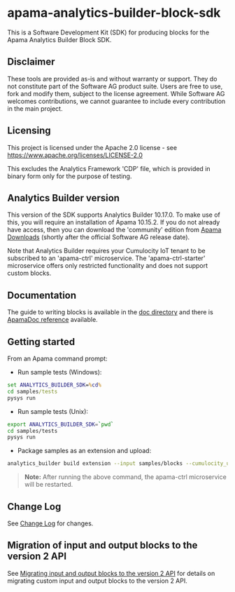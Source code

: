 # apama-analytics-builder-block-sdk

This is a Software Development Kit (SDK) for producing blocks for the Apama Analytics Builder Block SDK.

## Disclaimer

These tools are provided as-is and without warranty or support. They do not constitute part of the Software AG product suite. Users are free to use, fork and modify them, subject to the license agreement. While Software AG welcomes contributions, we cannot guarantee to include every contribution in the main project.

## Licensing

This project is licensed under the Apache 2.0 license - see <https://www.apache.org/licenses/LICENSE-2.0>

This excludes the Analytics Framework 'CDP' file, which is provided in binary form only for the purpose of testing.

## Analytics Builder version

This version of the SDK supports Analytics Builder 10.17.0.  To make use of this, you will require an installation of Apama 10.15.2. If you do not already have access, then you can download the 'community' edition from [Apama Downloads](https://apamacommunity.com/downloads) (shortly after the official Software AG release date).

Note that Analytics Builder requires your Cumulocity IoT tenant to be subscribed to an 'apama-ctrl' microservice.  The 'apama-ctrl-starter' microservice offers only restricted functionality and does not support custom blocks.

## Documentation

The guide to writing blocks is available in the [doc directory](doc/000-contents.md) and there is [ApamaDoc reference](https://softwareag.github.io/apama-analytics-builder-block-sdk/doc/apamadoc/index.html) available.

## Getting started

From an Apama command prompt:

* Run sample tests (Windows):
```bat
set ANALYTICS_BUILDER_SDK=%cd%
cd samples/tests
pysys run
```

* Run sample tests (Unix):

```bash
export ANALYTICS_BUILDER_SDK=`pwd`
cd samples/tests
pysys run
```

* Package samples as an extension and upload:

```bash
analytics_builder build extension --input samples/blocks --cumulocity_url <URL> --username <tenantID>/<username> --password <password> --name sample-blocks --restart
```
> **Note:** After running the above command, the apama-ctrl microservice will be restarted.

## Change Log

See [Change Log](CHANGELOG.md) for changes.

## Migration of input and output blocks to the version 2 API

See [Migrating input and output blocks to the version 2 API](doc/150-MigrateInputOutputBlocks.md) for details on migrating custom input and output blocks to the version 2 API.
